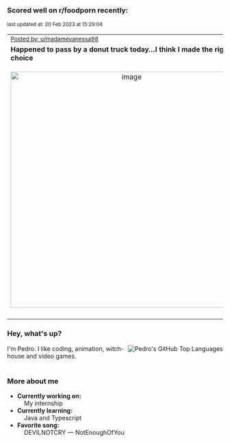 ### Scored well on r/foodporn recently:

<p align="left"><sub>last updated at: 20 Feb 2023 at 15:29:04</sub></p>

|   |
| --- |
| <sub>[Posted by: u/madamevanessa98][source]</sub> |
| **Happened to pass by a donut truck today…I think I made the right choice** | 
|<p align="center"> <img alt="image" src="https://i.redd.it/1ktq8plzc1ja1.jpg" width="550" /> </p>|
|   |

### Hey, what's up?
<img align="right" alt="Pedro's GitHub Top Languages" src="https://github-readme-stats.vercel.app/api/top-langs/?username=PedrosUsername&exclude_repo=HW2&layout=compact" />

I'm Pedro. I like coding, animation, witch-house and video games.<br><br>

### More about me
- **Currently working on:**  
&nbsp;&nbsp;&nbsp;&nbsp;My internship
- **Currently learning:**  
&nbsp;&nbsp;&nbsp;&nbsp;Java and Typescript
- **Favorite song:**  
&nbsp;&nbsp;&nbsp;&nbsp;DEVILNOTCRY — NotEnoughOfYou<br><br>

  



  
  
  
[linkedin]: https://linkedin.com/in/pedro-h-r-gomes-8a487b14a/
[gmail]: mailto:pilique11@gmail.com
[source]: https://reddit.com/r/FoodPorn/comments/115mgch/happened_to_pass_by_a_donut_truck_todayi_think_i/
[redditAPI]: https://www.reddit.com/dev/api/